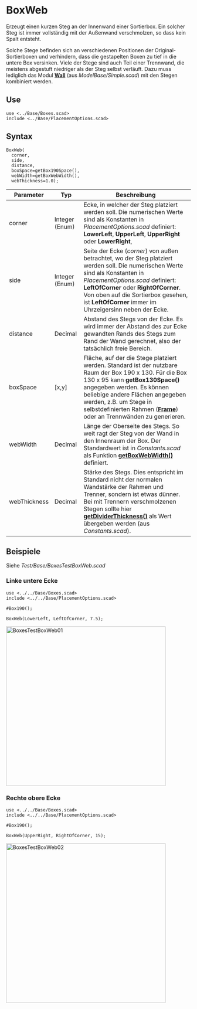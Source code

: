# BoxWeb

Erzeugt einen kurzen Steg an der Innenwand einer Sortierbox. Ein solcher Steg ist immer vollständig mit der Außenwand verschmolzen, so dass kein Spalt entsteht.

Solche Stege befinden sich an verschiedenen Positionen der Original-Sortierboxen und verhindern, dass die gestapelten Boxen zu tief in die untere Box versinken. Viele der Stege sind auch Teil einer Trennwand, die meistens abgestuft niedriger als der Steg selbst verläuft. Dazu muss lediglich das Modul [__Wall__](../ModelBase/Wall.md) (aus *ModelBase/Simple.scad*) mit den Stegen kombiniert werden.

## Use
```
use <../Base/Boxes.scad>
include <../Base/PlacementOptions.scad>
```

## Syntax
```
BoxWeb(
  corner, 
  side, 
  distance, 
  boxSpace=getBox190Space(), 
  webWidth=getBoxWebWidth(), 
  webThickness=1.0);
```

| Parameter | Typ | Beschreibung |
| ------ | ------ | ------ |
| corner | Integer (Enum) | Ecke, in welcher der Steg platziert werden soll. Die numerischen Werte sind als Konstanten in *PlacementOptions.scad* definiert: __LowerLeft__, __UpperLeft__, __UpperRight__ oder __LowerRight__, |
| side | Integer (Enum) | Seite der Ecke (*corner*) von außen betrachtet, wo der Steg platziert werden soll. Die numerischen Werte sind als Konstanten in *PlacementOptions.scad* definiert: __LeftOfCorner__ oder __RightOfCorner__. Von oben auf die Sortierbox gesehen, ist __LeftOfCorner__ immer im Uhrzeigersinn neben der Ecke. |
| distance | Decimal | Abstand des Stegs von der Ecke. Es wird immer der Abstand des zur Ecke gewandten Rands des Stegs zum Rand der Wand gerechnet, also der tatsächlich freie Bereich. |
| boxSpace | \[x,y\] | Fläche, auf der die Stege platziert werden. Standard ist der nutzbare Raum der Box 190 x 130. Für die Box 130 x 95 kann __getBox130Space()__ angegeben werden. Es können beliebige andere Flächen angegeben werden, z.B. um Stege in selbstdefinierten Rahmen ([__Frame__](../ModelBase/Frame.md)) oder an Trennwänden zu generieren. |
| webWidth | Decimal | Länge der Oberseite des Stegs. So weit ragt der Steg von der Wand in den Innenraum der Box. Der Standardwert ist in *Constants.scad* als Funktion [__getBoxWebWidth()__](../ModelBase/getBoxWebWidth.md) definiert. |
| webThickness | Decimal | Stärke des Stegs. Dies entspricht im Standard nicht der normalen Wandstärke der Rahmen und Trenner, sondern ist etwas dünner. Bei mit Trennern verschmolzenen Stegen sollte hier [__getDividerThickness()__](../Base/getDividerThickness.md) als Wert übergeben werden (aus *Constants.scad*). |

## Beispiele
Siehe *Test/Base/BoxesTestBoxWeb.scad*

### Linke untere Ecke
```
use <../../Base/Boxes.scad>
include <../../Base/PlacementOptions.scad>

#Box190();

BoxWeb(LowerLeft, LeftOfCorner, 7.5);
```

<img width="435" alt="BoxesTestBoxWeb01" src="https://user-images.githubusercontent.com/48654609/166932487-8b8f3b92-9774-442c-9c05-6fb0642ec34e.png">

### Rechte obere Ecke
```
use <../../Base/Boxes.scad>
include <../../Base/PlacementOptions.scad>

#Box190();

BoxWeb(UpperRight, RightOfCorner, 15);
```

<img width="435" alt="BoxesTestBoxWeb02" src="https://user-images.githubusercontent.com/48654609/166933860-3688e296-0f26-47b1-b465-35a509529417.png">
